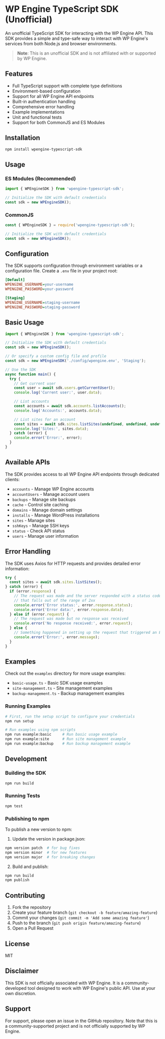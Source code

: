 # WP Engine TypeScript SDK (Unofficial)

An unofficial TypeScript SDK for interacting with the WP Engine API. This SDK provides a simple and type-safe way to interact with WP Engine's services from both Node.js and browser environments.

> **Note**: This is an unofficial SDK and is not affiliated with or supported by WP Engine.

## Features

- Full TypeScript support with complete type definitions
- Environment-based configuration
- Support for all WP Engine API endpoints
- Built-in authentication handling
- Comprehensive error handling
- Example implementations
- Unit and functional tests
- Support for both CommonJS and ES Modules

## Installation

```bash
npm install wpengine-typescript-sdk
```

## Usage

### ES Modules (Recommended)

```typescript
import { WPEngineSDK } from 'wpengine-typescript-sdk';

// Initialize the SDK with default credentials
const sdk = new WPEngineSDK();
```

### CommonJS

```typescript
const { WPEngineSDK } = require('wpengine-typescript-sdk');

// Initialize the SDK with default credentials
const sdk = new WPEngineSDK();
```

## Configuration

The SDK supports configuration through environment variables or a configuration file. Create a `.env` file in your project root:

```ini
[Default]
WPENGINE_USERNAME=your-username
WPENGINE_PASSWORD=your-password

[Staging]
WPENGINE_USERNAME=staging-username
WPENGINE_PASSWORD=staging-password
```

## Basic Usage

```typescript
import { WPEngineSDK } from 'wpengine-typescript-sdk';

// Initialize the SDK with default credentials
const sdk = new WPEngineSDK();

// Or specify a custom config file and profile
const sdk = new WPEngineSDK('./config/wpengine.env', 'Staging');

// Use the SDK
async function main() {
  try {
    // Get current user
    const user = await sdk.users.getCurrentUser();
    console.log('Current user:', user.data);

    // List accounts
    const accounts = await sdk.accounts.listAccounts();
    console.log('Accounts:', accounts.data);

    // List sites for an account
    const sites = await sdk.sites.listSites(undefined, undefined, undefined, 'account-id');
    console.log('Sites:', sites.data);
  } catch (error) {
    console.error('Error:', error);
  }
}
```

## Available APIs

The SDK provides access to all WP Engine API endpoints through dedicated clients:

- `accounts` - Manage WP Engine accounts
- `accountUsers` - Manage account users
- `backups` - Manage site backups
- `cache` - Control site caching
- `domains` - Manage domain settings
- `installs` - Manage WordPress installations
- `sites` - Manage sites
- `sshKeys` - Manage SSH keys
- `status` - Check API status
- `users` - Manage user information

## Error Handling

The SDK uses Axios for HTTP requests and provides detailed error information:

```typescript
try {
  const sites = await sdk.sites.listSites();
} catch (error) {
  if (error.response) {
    // The request was made and the server responded with a status code
    // that falls out of the range of 2xx
    console.error('Error status:', error.response.status);
    console.error('Error data:', error.response.data);
  } else if (error.request) {
    // The request was made but no response was received
    console.error('No response received:', error.request);
  } else {
    // Something happened in setting up the request that triggered an Error
    console.error('Error:', error.message);
  }
}
```

## Examples

Check out the `examples` directory for more usage examples:

- `basic-usage.ts` - Basic SDK usage examples
- `site-management.ts` - Site management examples
- `backup-management.ts` - Backup management examples

### Running Examples

```bash
# First, run the setup script to configure your credentials
npm run setup

# Run examples using npm scripts
npm run example:basic     # Run basic usage example
npm run example:site      # Run site management example
npm run example:backup    # Run backup management example
```

## Development

### Building the SDK

```bash
npm run build
```

### Running Tests

```bash
npm test
```

### Publishing to npm

To publish a new version to npm:

1. Update the version in package.json:
```bash
npm version patch  # for bug fixes
npm version minor  # for new features
npm version major  # for breaking changes
```

2. Build and publish:
```bash
npm run build
npm publish
```

## Contributing

1. Fork the repository
2. Create your feature branch (`git checkout -b feature/amazing-feature`)
3. Commit your changes (`git commit -m 'Add some amazing feature'`)
4. Push to the branch (`git push origin feature/amazing-feature`)
5. Open a Pull Request

## License

MIT

## Disclaimer

This SDK is not officially associated with WP Engine. It is a community-developed tool designed to work with WP Engine's public API. Use at your own discretion.

## Support

For support, please open an issue in the GitHub repository. Note that this is a community-supported project and is not officially supported by WP Engine.
